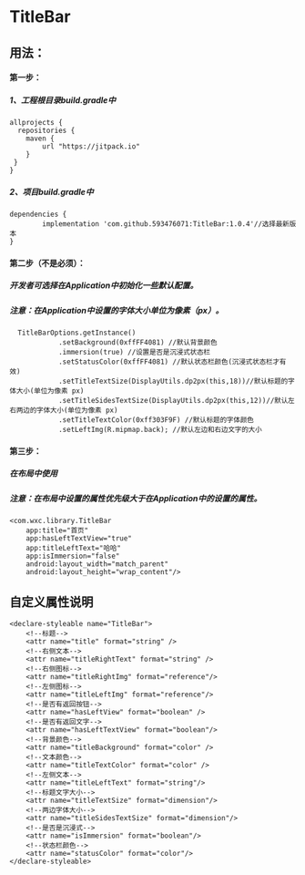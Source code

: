# TitleBar
## 用法：
#### 第一步：
##### 1、工程根目录build.gradle中
    allprojects {
      repositories {
        maven {
            url "https://jitpack.io"
        }
     }
    }
##### 2、项目build.gradle中
    dependencies {
	        implementation 'com.github.593476071:TitleBar:1.0.4'//选择最新版本
	}
#### 第二步（不是必须）：
##### 开发者可选择在Application中初始化一些默认配置。
##### 注意：在Application中设置的字体大小单位为像素（px）。
      TitleBarOptions.getInstance()
                .setBackground(0xffFF4081) //默认背景颜色
                .immersion(true) //设置是否是沉浸式状态栏
                .setStatusColor(0xffFF4081) //默认状态栏颜色(沉浸式状态栏才有效)
                .setTitleTextSize(DisplayUtils.dp2px(this,18))//默认标题的字体大小(单位为像素 px)
                .setTitleSidesTextSize(DisplayUtils.dp2px(this,12))//默认左右两边的字体大小(单位为像素 px)
                .setTitleTextColor(0xff303F9F) //默认标题的字体颜色
                .setLeftImg(R.mipmap.back); //默认左边和右边文字的大小
#### 第三步：
##### 在布局中使用
##### 注意：在布局中设置的属性优先级大于在Application中的设置的属性。
    <com.wxc.library.TitleBar
        app:title="首页"
        app:hasLeftTextView="true"
        app:titleLeftText="哈哈"
        app:isImmersion="false"
        android:layout_width="match_parent"
        android:layout_height="wrap_content"/>
## 自定义属性说明
    <declare-styleable name="TitleBar">
        <!--标题-->
        <attr name="title" format="string" />
        <!--右侧文本-->
        <attr name="titleRightText" format="string" />
        <!--右侧图标-->
        <attr name="titleRightImg" format="reference"/>
        <!--左侧图标-->
        <attr name="titleLeftImg" format="reference"/>
        <!--是否有返回按钮-->
        <attr name="hasLeftView" format="boolean" />
        <!--是否有返回文字-->
        <attr name="hasLeftTextView" format="boolean"/>
        <!--背景颜色-->
        <attr name="titleBackground" format="color" />
        <!--文本颜色-->
        <attr name="titleTextColor" format="color" />
        <!--左侧文本-->
        <attr name="titleLeftText" format="string"/>
        <!--标题文字大小-->
        <attr name="titleTextSize" format="dimension"/>
        <!--两边字体大小-->
        <attr name="titleSidesTextSize" format="dimension"/>
        <!--是否是沉浸式-->
        <attr name="isImmersion" format="boolean"/>
        <!--状态栏颜色-->
        <attr name="statusColor" format="color"/>
    </declare-styleable>
